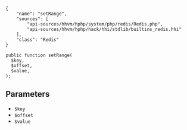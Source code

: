 ``` yamlmeta
{
    "name": "setRange",
    "sources": [
        "api-sources/hhvm/hphp/system/php/redis/Redis.php",
        "api-sources/hhvm/hphp/hack/hhi/stdlib/builtins_redis.hhi"
    ],
    "class": "Redis"
}
```




``` Hack
public function setRange(
  $key,
  $offset,
  $value,
);
```




## Parameters




+ ` $key `
+ ` $offset `
+ ` $value `
<!-- HHAPIDOC -->
